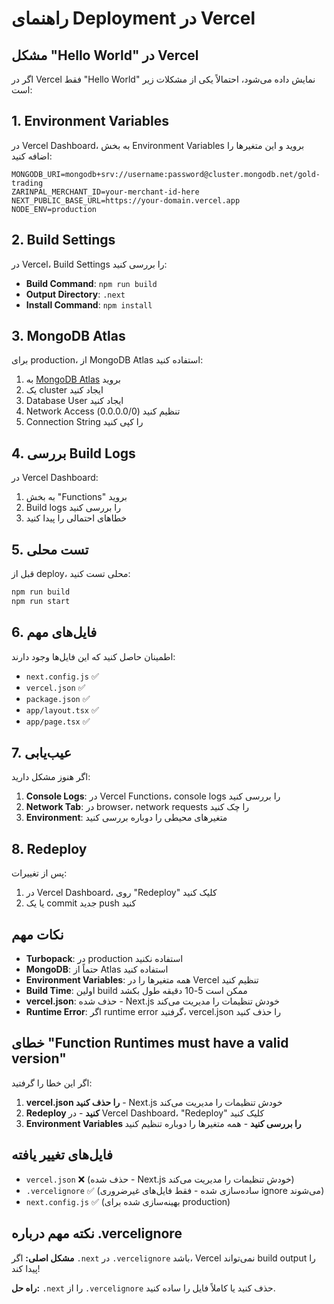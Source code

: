 
# راهنمای Deployment در Vercel

## مشکل "Hello World" در Vercel

اگر در Vercel فقط "Hello World" نمایش داده می‌شود، احتمالاً یکی از مشکلات زیر است:

## 1. Environment Variables

در Vercel Dashboard، به بخش Environment Variables بروید و این متغیرها را اضافه کنید:

```
MONGODB_URI=mongodb+srv://username:password@cluster.mongodb.net/gold-trading
ZARINPAL_MERCHANT_ID=your-merchant-id-here
NEXT_PUBLIC_BASE_URL=https://your-domain.vercel.app
NODE_ENV=production
```

## 2. Build Settings

در Vercel، Build Settings را بررسی کنید:
- **Build Command**: `npm run build`
- **Output Directory**: `.next`
- **Install Command**: `npm install`

## 3. MongoDB Atlas

برای production، از MongoDB Atlas استفاده کنید:

1. به [MongoDB Atlas](https://cloud.mongodb.com) بروید
2. یک cluster ایجاد کنید
3. Database User ایجاد کنید
4. Network Access تنظیم کنید (0.0.0.0/0)
5. Connection String را کپی کنید

## 4. بررسی Build Logs

در Vercel Dashboard:
1. به بخش "Functions" بروید
2. Build logs را بررسی کنید
3. خطاهای احتمالی را پیدا کنید

## 5. تست محلی

قبل از deploy، محلی تست کنید:

```bash
npm run build
npm run start
```

## 6. فایل‌های مهم

اطمینان حاصل کنید که این فایل‌ها وجود دارند:
- `next.config.js` ✅
- `vercel.json` ✅
- `package.json` ✅
- `app/layout.tsx` ✅
- `app/page.tsx` ✅

## 7. عیب‌یابی

اگر هنوز مشکل دارید:

1. **Console Logs**: در Vercel Functions، console logs را بررسی کنید
2. **Network Tab**: در browser، network requests را چک کنید
3. **Environment**: متغیرهای محیطی را دوباره بررسی کنید

## 8. Redeploy

پس از تغییرات:
1. در Vercel Dashboard، روی "Redeploy" کلیک کنید
2. یا یک commit جدید push کنید

## نکات مهم

- **Turbopack**: در production استفاده نکنید
- **MongoDB**: حتماً از Atlas استفاده کنید
- **Environment Variables**: همه متغیرها را در Vercel تنظیم کنید
- **Build Time**: اولین build ممکن است 5-10 دقیقه طول بکشد
- **vercel.json**: حذف شده - Next.js خودش تنظیمات را مدیریت می‌کند
- **Runtime Error**: اگر runtime error گرفتید، vercel.json را حذف کنید

## خطای "Function Runtimes must have a valid version"

اگر این خطا را گرفتید:

1. **vercel.json را حذف کنید** - Next.js خودش تنظیمات را مدیریت می‌کند
2. **Redeploy کنید** - در Vercel Dashboard، "Redeploy" کلیک کنید
3. **Environment Variables را بررسی کنید** - همه متغیرها را دوباره تنظیم کنید

## فایل‌های تغییر یافته

- `vercel.json` ❌ (حذف شده - Next.js خودش تنظیمات را مدیریت می‌کند)
- `.vercelignore` ✅ (ساده‌سازی شده - فقط فایل‌های غیرضروری ignore می‌شوند)
- `next.config.js` ✅ (بهینه‌سازی شده برای production)

## نکته مهم درباره .vercelignore

**مشکل اصلی:** اگر `.next` در `.vercelignore` باشد، Vercel نمی‌تواند build output را پیدا کند!

**راه حل:** `.next` را از `.vercelignore` حذف کنید یا کاملاً فایل را ساده کنید.

